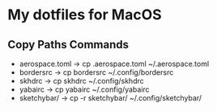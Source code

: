 # My dotfiles for MacOS

## Copy Paths Commands
- aerospace.toml -> cp .aerospace.toml ~/.aerospace.toml
- bordersrc -> cp bordersrc ~/.config/bordersrc
- skhdrc -> cp skhdrc ~/.config/skhdrc
- yabairc -> cp yabairc ~/.config/yabairc
- sketchybar/ -> cp -r sketchybar/ ~/.config/sketchybar/
